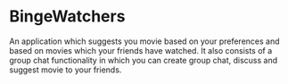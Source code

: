 # BingeWatchers

An application which suggests you movie based on your preferences and based on movies which your friends have watched. 
It also consists of a group chat functionality in which you can create group chat, discuss and suggest movie to your friends.


